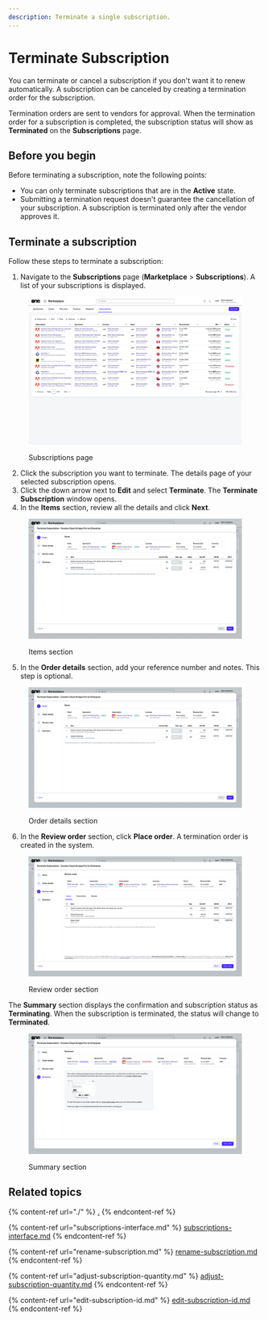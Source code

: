 ```yaml
---
description: Terminate a single subscription.
---
```


# Terminate Subscription

You can terminate or cancel a subscription if you don't want it to renew automatically. A subscription can be canceled by creating a termination order for the subscription.&#x20;

Termination orders are sent to vendors for approval. When the termination order for a subscription is completed, the subscription status will show as **Terminated** on the **Subscriptions** page.

## Before you begin

Before terminating a subscription, note the following points:

* You can only terminate subscriptions that are in the **Active** state.
* Submitting a termination request doesn't guarantee the cancellation of your subscription. A subscription is terminated only after the vendor approves it.

## Terminate a subscription

Follow these steps to terminate a subscription:

1. Navigate to the **Subscriptions** page (**Marketplace** > **Subscriptions**). A list of your subscriptions is displayed.

<figure><img src="../../../.gitbook/assets/image (384).png" alt=""><figcaption><p>Subscriptions page</p></figcaption></figure>

2. Click the subscription you want to terminate. The details page of your selected subscription opens.
3. Click the down arrow next to **Edit** and select **Terminate**. The **Terminate Subscription** window opens.
4. In the **Items** section, review all the details and click **Next**.&#x20;

<figure><img src="../../../.gitbook/assets/image (385).png" alt=""><figcaption><p>Items section</p></figcaption></figure>

5. In the **Order details** section, add your reference number and notes. This step is optional.&#x20;

<figure><img src="../../../.gitbook/assets/image (386).png" alt=""><figcaption><p>Order details section</p></figcaption></figure>

6. In the **Review order** section, click **Place order**. A termination order is created in the system.

<figure><img src="../../../.gitbook/assets/image (387).png" alt=""><figcaption><p>Review order section</p></figcaption></figure>

The **Summary** section displays the confirmation and subscription status as **Terminating**. When the subscription is terminated, the status will change to **Terminated**.&#x20;

<figure><img src="../../../.gitbook/assets/image (388).png" alt=""><figcaption><p>Summary section</p></figcaption></figure>

## Related topics

{% content-ref url="./" %}
[.](./)
{% endcontent-ref %}

{% content-ref url="subscriptions-interface.md" %}
[subscriptions-interface.md](subscriptions-interface.md)
{% endcontent-ref %}

{% content-ref url="rename-subscription.md" %}
[rename-subscription.md](rename-subscription.md)
{% endcontent-ref %}

{% content-ref url="adjust-subscription-quantity.md" %}
[adjust-subscription-quantity.md](adjust-subscription-quantity.md)
{% endcontent-ref %}

{% content-ref url="edit-subscription-id.md" %}
[edit-subscription-id.md](edit-subscription-id.md)
{% endcontent-ref %}
